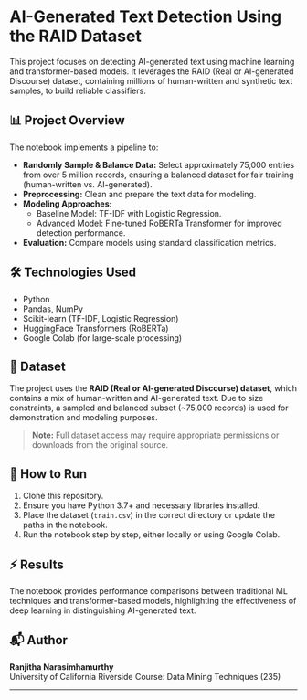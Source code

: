 # AI-Generated Text Detection Using the RAID Dataset

This project focuses on detecting AI-generated text using machine learning and transformer-based models. It leverages the RAID (Real or AI-generated Discourse) dataset, containing millions of human-written and synthetic text samples, to build reliable classifiers.

## 📊 Project Overview

The notebook implements a pipeline to:

- **Randomly Sample & Balance Data:** Select approximately 75,000 entries from over 5 million records, ensuring a balanced dataset for fair training (human-written vs. AI-generated).
- **Preprocessing:** Clean and prepare the text data for modeling.
- **Modeling Approaches:**
  - Baseline Model: TF-IDF with Logistic Regression.
  - Advanced Model: Fine-tuned RoBERTa Transformer for improved detection performance.
- **Evaluation:** Compare models using standard classification metrics.

## 🛠️ Technologies Used

- Python
- Pandas, NumPy
- Scikit-learn (TF-IDF, Logistic Regression)
- HuggingFace Transformers (RoBERTa)
- Google Colab (for large-scale processing)

## 📁 Dataset

The project uses the **RAID (Real or AI-generated Discourse) dataset**, which contains a mix of human-written and AI-generated text. Due to size constraints, a sampled and balanced subset (~75,000 records) is used for demonstration and modeling purposes.

> **Note:** Full dataset access may require appropriate permissions or downloads from the original source.

## 🚀 How to Run

1. Clone this repository.
2. Ensure you have Python 3.7+ and necessary libraries installed.
3. Place the dataset (`train.csv`) in the correct directory or update the paths in the notebook.
4. Run the notebook step by step, either locally or using Google Colab.

## ⚡ Results

The notebook provides performance comparisons between traditional ML techniques and transformer-based models, highlighting the effectiveness of deep learning in distinguishing AI-generated text.

## 📬 Author

**Ranjitha Narasimhamurthy**  
University of California Riverside 
Course: Data Mining Techniques (235)

---

